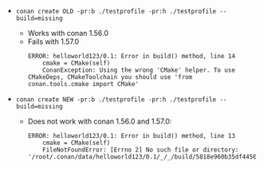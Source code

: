 - `conan create OLD -pr:b ./testprofile -pr:h ./testprofile --build=missing`
	- Works with conan 1.56.0
	- Fails with 1.57.0
		~~~
		ERROR: helloworld123/0.1: Error in build() method, line 14
			cmake = CMake(self)
			ConanException: Using the wrong 'CMake' helper. To use CMakeDeps, CMakeToolchain you should use 'from conan.tools.cmake import CMake'
		~~~

- `conan create NEW -pr:b ./testprofile -pr:h ./testprofile --build=missing`
	- Does not work with conan 1.56.0 and 1.57.0:
		~~~
		ERROR: helloworld123/0.1: Error in build() method, line 13
			cmake = CMake(self)
			FileNotFoundError: [Errno 2] No such file or directory: '/root/.conan/data/helloworld123/0.1/_/_/build/5818e960b35df44504b2f022587e5bdb32b1ec13/CMakePresets.json'
		~~~

